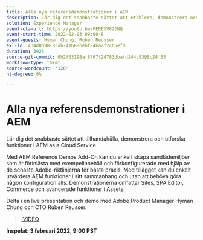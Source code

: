 ```yaml
---
title: Alla nya referensdemonstrationer i AEM
description: Lär dig det snabbaste sättet att etablera, demonstrera och utforska funktioner som AEM as a Cloud Service med tillägget Reference Demos.
solution: Experience Manager
event-cta-url: https://youtu.be/FEREXV826NQ
event-start-time: 2022-02-03 09:00-8
event-guests: Hyman Chung, Ruben Reusser
exl-id: 434d0d98-83ab-4168-bebf-4ba2f2cb5efd
duration: 3925
source-git-commit: 0b2f63198af8767f24783dbafd244c9398c24f33
workflow-type: tm+mt
source-wordcount: '128'
ht-degree: 0%

---
```


# Alla nya referensdemonstrationer i AEM

Lär dig det snabbaste sättet att tillhandahålla, demonstrera och utforska funktioner i AEM as a Cloud Service

Med AEM Reference Demos Add-On kan du enkelt skapa sandlådemiljöer som är förinlästa med exempelinnehåll och förkonfigurerade med hjälp av de senaste Adobe-riktlinjerna för bästa praxis. Med tillägget kan du enkelt utvärdera AEM funktioner i sitt sammanhang och utan att behöva göra någon konfiguration alls. Demonstrationerna omfattar Sites, SPA Editor, Commerce och avancerade funktioner i Assets.

Delta i en live presentation och demo med Adobe Product Manager Hyman Chung och CTO Ruben Reusser.

>[!VIDEO](https://video.tv.adobe.com/v/340236/?quality=12&learn=on)

**Inspelat: 3 februari 2022, 9:00 PST**


